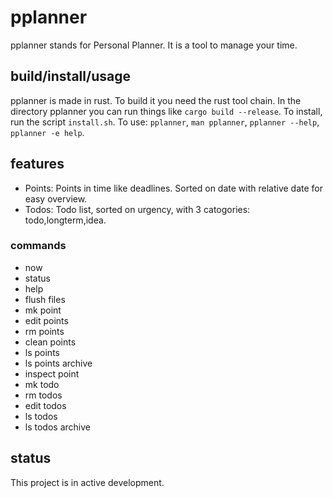 # pplanner
pplanner stands for Personal Planner.
It is a tool to manage your time.
## build/install/usage
pplanner is made in rust.
To build it you need the rust tool chain.
In the directory pplanner you can run things like `cargo build --release`.
To install, run the script `install.sh`.
To use: `pplanner`, `man pplanner`, `pplanner --help`, `pplanner -e help`.
## features
- Points: Points in time like deadlines. Sorted on date with relative date for easy overview.
- Todos: Todo list, sorted on urgency, with 3 catogories: todo,longterm,idea.
### commands
- now
- status
- help
- flush files
- mk point
- edit points
- rm points
- clean points
- ls points
- ls points archive
- inspect point
- mk todo
- rm todos
- edit todos
- ls todos
- ls todos archive
## status
This project is in active development.